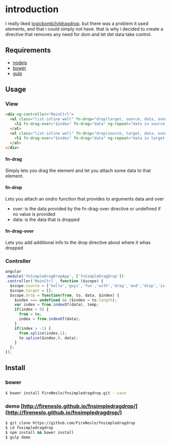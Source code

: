 # introduction
I really liked [logicbomb/lvldragdrop](https://github.com/logicbomb/lvldragdrop).
but there was a problem it used elements, and that i could simply not have.
that is why i decided to create a directive that removes any need for dom and let det data take control.

## Requirements
* [nodejs](http://nodejs.org)
* [bower](http://bower.io)
* [gulp](http://gulpjs.com)

## Usage

### View

```html
<div ng-controller="MainCtrl">
  <ul class="list-inline well" fn-drop="drop(target, source, data, over)">
    <li fn-drag-over="$index" fn-drag="data" ng-repeat="data in source track by $index">{{data}}</li>
  </ul>
  <ul class="list-inline well" fn-drop="drop(source, target, data, over)">
    <li fn-drag-over="$index" fn-drag="data" ng-repeat="data in target track by $index">{{data}}</li>
  </ul>
</div>
```

#### fn-drag
Simply lets you drag the element and let you attach some data to that element.

#### fn-drop
Lets you attach an ondro function that provides to arguments data and over

* over: is the data provided by the fn-drag-over directive or undefined if no value is provided
* data: is the data that is dropped

#### fn-drag-over
Lets you add additional info to the drop directive about where it whas dropped

### Controller

```js
angular
.module('fnSimpleDragDropApp', ['fnSimpleDragDrop'])
.controller('MainCtrl', function ($scope) {
  $scope.source = ['hello','guys','fun','with','drag','and','drop','is','it','not?'];
  $scope.target = [];
  $scope.drop = function(from, to, data, $index) {
    $index === undefined && ($index = to.length);
    var index = from.indexOf(data), temp;
    if(index < 0) {
      from = to;
      index = from.indexOf(data);
    }
    if(index > -1) {
      from.splice(index,1);
      to.splice($index,0, data);
    }
  };
});
```

## Install

### bower
``` bash
$ bower install FireNeslo/fnsimpledragdrop.git --save
```

### demo [http://fireneslo.github.io/fnsimpledragdrop/](http://fireneslo.github.io/fnsimpledragdrop/)
``` bash
$ git clone https://github.com/FireNeslo/fnsimpledragdrop
$ cd fnsimpledragdrop
$ npm install && bower install
$ gulp demo
```